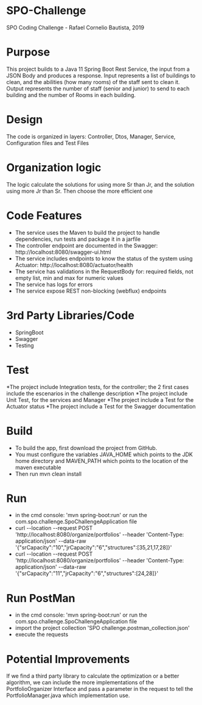 # SPO-Challenge

SPO Coding Challenge - Rafael Cornelio Bautista, 2019

# Purpose
This project builds to a Java 11 Spring Boot Rest Service, the input from a JSON Body and produces a response. Input represents a list of buildings to clean, and the abilities (how many rooms) of the staff sent to clean it. Output represents the number of staff (senior and junior) to send to each building and the number of Rooms in each building.

# Design

The code is organized in layers: Controller, Dtos, Manager, Service, Configuration files and Test Files

# Organization logic

The logic calculate the solutions for using more Sr than Jr, and the solution using more Jr than Sr. Then choose the more efficient one

# Code Features
* The service uses the Maven to build the project to handle dependencies, run tests and package it in a jarfile
* The controller endpoint are documented in the Swagger: http://localhost:8080/swagger-ui.html
* The service includes endpoints to know the status of the system using Actuator: http://localhost:8080/actuator/health
* The service has validations in the RequestBody for: required fields, not empty list, min and max for numeric values
* The service has logs for errors
* The service expose REST non-blocking (webflux) endpoints


# 3rd Party Libraries/Code
* SpringBoot
* Swagger
* Testing


# Test
*The project include Integration tests, for the controller; the 2 first cases include the escenarios in the challenge description
*The project include Unit Test, for the services and Manager
*The project include a Test for the Actuator status
*The project include a Test for the Swagger documentation


# Build
* To build the app, first download the project from GitHub.
* You must configure the variables JAVA_HOME which points to the JDK home directory and MAVEN_PATH which points to the location of the maven executable
* Then run mvn clean install


# Run
* in the cmd console: 'mvn spring-boot:run' or run the com.spo.challenge.SpoChallengeApplication file
* curl --location --request POST 'http://localhost:8080/organize/portfolios' --header 'Content-Type: application/json' --data-raw '{"srCapacity":"10","jrCapacity":"6","structures":[35,21,17,28]}'
* curl --location --request POST 'http://localhost:8080/organize/portfolios' --header 'Content-Type: application/json' --data-raw '{"srCapacity":"11","jrCapacity":"6","structures":[24,28]}'


# Run PostMan
* in the cmd console: 'mvn spring-boot:run' or run the com.spo.challenge.SpoChallengeApplication file
* import the project collection 'SPO challenge.postman_collection.json'
* execute the requests


# Potential Improvements
If we find a third party library to calculate the optimization or a better algorithm, we can include the more implementations of the PortfolioOrganizer Interface and pass a parameter in the request to tell the PortfolioManager.java which implementation use.